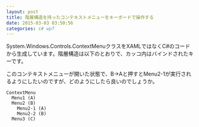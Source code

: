 ```yaml
---
layout: post
title: 階層構造を持ったコンテキストメニューをキーボードで操作する
date: 2015-03-03 03:50:56
categories: c# wpf
---
```

<p>System.Windows.Controls.ContextMenuクラスをXAMLではなくC#のコードから生成しています。階層構造は以下のとおりで、カッコ内はバインドされたキーです。</p>

<p>このコンテキストメニューが開いた状態で、B→Aと押すとMenu2-1が実行されるようにしたいのですが、どのようにしたら良いのでしょうか。</p>

```
ContextMenu
  Menu1 (A)
  Menu2 (B)
    Menu2-1 (A)
    Menu2-2 (B)
  Menu3 (C)
```
